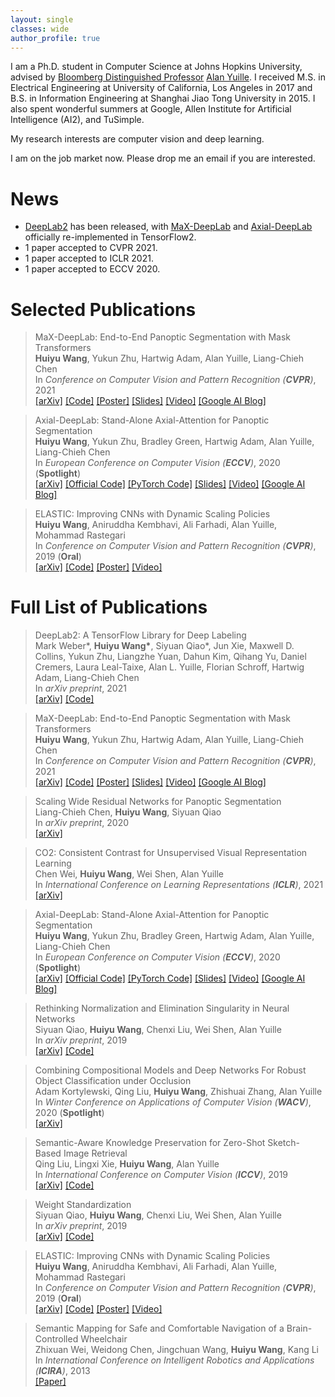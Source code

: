 ```yaml
---
layout: single
classes: wide
author_profile: true
---
```


I am a Ph.D. student in Computer Science at Johns Hopkins University, advised by [Bloomberg Distinguished Professor](https://en.wikipedia.org/wiki/Bloomberg_Distinguished_Professorships) [Alan Yuille](https://cs.jhu.edu/~ayuille/). I received M.S. in Electrical Engineering at University of California, Los Angeles in 2017 and B.S. in Information Engineering at Shanghai Jiao Tong University in 2015. I also spent wonderful summers at Google, Allen Institute for Artificial Intelligence (AI2), and TuSimple.

My research interests are computer vision and deep learning.

I am on the job market now. Please drop me an email if you are interested.

# News

- [DeepLab2](https://github.com/google-research/deeplab2) has been released, with [MaX-DeepLab](https://github.com/google-research/deeplab2/blob/main/g3doc/projects/max_deeplab.md) and [Axial-DeepLab](https://github.com/google-research/deeplab2/blob/main/g3doc/projects/axial_deeplab.md) officially re-implemented in TensorFlow2.
- 1 paper accepted to CVPR 2021.
- 1 paper accepted to ICLR 2021.
- 1 paper accepted to ECCV 2020.

# Selected Publications

> MaX-DeepLab: End-to-End Panoptic Segmentation with Mask Transformers  
> **Huiyu Wang**, Yukun Zhu, Hartwig Adam, Alan Yuille, Liang-Chieh Chen  
> In *Conference on Computer Vision and Pattern Recognition (**CVPR**)*, 2021  
> [[arXiv]](https://arxiv.org/abs/2012.00759) [[Code]](https://github.com/google-research/deeplab2/blob/main/g3doc/projects/max_deeplab.md) [[Poster]](https://csrhddlam.github.io/MaXDeeplabPoster.pdf) [[Slides]](https://csrhddlam.github.io/MaXDeepLabSlides.pdf) [[Video]](https://www.youtube.com/watch?v=ir0Avw92Jv0) [[Google AI Blog]](https://ai.googleblog.com/2021/04/max-deeplab-dual-path-transformers-for.html)

> Axial-DeepLab: Stand-Alone Axial-Attention for Panoptic Segmentation  
> **Huiyu Wang**, Yukun Zhu, Bradley Green, Hartwig Adam, Alan Yuille, Liang-Chieh Chen  
> In *European Conference on Computer Vision (**ECCV**)*, 2020 (**Spotlight**)  
> [[arXiv]](https://arxiv.org/abs/2003.07853) [[Official Code]](https://github.com/google-research/deeplab2/blob/main/g3doc/projects/axial_deeplab.md) [[PyTorch Code]](https://github.com/csrhddlam/axial-deeplab) [[Slides]](https://csrhddlam.github.io/AxialDeepLab.pdf) [[Video]](https://youtu.be/-iAXF-vibdE) [[Google AI Blog]](https://ai.googleblog.com/2020/08/axial-deeplab-long-range-modeling-in.html)

> ELASTIC: Improving CNNs with Dynamic Scaling Policies  
> **Huiyu Wang**, Aniruddha Kembhavi, Ali Farhadi, Alan Yuille, Mohammad Rastegari  
> In *Conference on Computer Vision and Pattern Recognition (**CVPR**)*, 2019 (**Oral**)  
> [[arXiv]](https://arxiv.org/abs/1812.05262) [[Code]](https://github.com/allenai/elastic) [[Poster]](http://www.cs.jhu.edu/~hwang157/Elastic_Poster.pdf) [[Video]](https://www.youtube.com/watch?v=gnREux6Zwjg&t=4310s)

# Full List of Publications

> DeepLab2: A TensorFlow Library for Deep Labeling  
> Mark Weber\*, **Huiyu Wang\***, Siyuan Qiao\*, Jun Xie, Maxwell D. Collins, Yukun Zhu, Liangzhe Yuan, Dahun Kim, Qihang Yu, Daniel Cremers, Laura Leal-Taixe, Alan L. Yuille, Florian Schroff, Hartwig Adam, Liang-Chieh Chen  
> In *arXiv preprint*, 2021  
> [[arXiv]](https://arxiv.org/abs/2106.09748) [[Code]](https://github.com/google-research/deeplab2)

> MaX-DeepLab: End-to-End Panoptic Segmentation with Mask Transformers  
> **Huiyu Wang**, Yukun Zhu, Hartwig Adam, Alan Yuille, Liang-Chieh Chen  
> In *Conference on Computer Vision and Pattern Recognition (**CVPR**)*, 2021  
> [[arXiv]](https://arxiv.org/abs/2012.00759) [[Code]](https://github.com/google-research/deeplab2/blob/main/g3doc/projects/max_deeplab.md) [[Poster]](https://csrhddlam.github.io/MaXDeeplabPoster.pdf) [[Slides]](https://csrhddlam.github.io/MaXDeepLabSlides.pdf) [[Video]](https://www.youtube.com/watch?v=ir0Avw92Jv0) [[Google AI Blog]](https://ai.googleblog.com/2021/04/max-deeplab-dual-path-transformers-for.html)

> Scaling Wide Residual Networks for Panoptic Segmentation  
> Liang-Chieh Chen, **Huiyu Wang**, Siyuan Qiao  
> In *arXiv preprint*, 2020  
> [[arXiv]](https://arxiv.org/abs/2011.11675)

> CO2: Consistent Contrast for Unsupervised Visual Representation Learning  
> Chen Wei, **Huiyu Wang**, Wei Shen, Alan Yuille  
> In *International Conference on Learning Representations (**ICLR**)*, 2021  
> [[arXiv]](https://arxiv.org/abs/2010.02217)

> Axial-DeepLab: Stand-Alone Axial-Attention for Panoptic Segmentation  
> **Huiyu Wang**, Yukun Zhu, Bradley Green, Hartwig Adam, Alan Yuille, Liang-Chieh Chen  
> In *European Conference on Computer Vision (**ECCV**)*, 2020 (**Spotlight**)  
> [[arXiv]](https://arxiv.org/abs/2003.07853) [[Official Code]](https://github.com/google-research/deeplab2/blob/main/g3doc/projects/axial_deeplab.md) [[PyTorch Code]](https://github.com/csrhddlam/axial-deeplab) [[Slides]](https://csrhddlam.github.io/AxialDeepLab.pdf) [[Video]](https://youtu.be/-iAXF-vibdE) [[Google AI Blog]](https://ai.googleblog.com/2020/08/axial-deeplab-long-range-modeling-in.html)

> Rethinking Normalization and Elimination Singularity in Neural Networks  
> Siyuan Qiao, **Huiyu Wang**, Chenxi Liu, Wei Shen, Alan Yuille  
> In *arXiv preprint*, 2019  
> [[arXiv]](https://arxiv.org/abs/1911.09738) [[Code]](https://github.com/joe-siyuan-qiao/Batch-Channel-Normalization)

> Combining Compositional Models and Deep Networks For Robust Object Classification under Occlusion  
> Adam Kortylewski, Qing Liu, **Huiyu Wang**, Zhishuai Zhang, Alan Yuille  
> In *Winter Conference on Applications of Computer Vision (**WACV**)*, 2020 (**Spotlight**)  
> [[arXiv]](https://arxiv.org/abs/1905.11826)

> Semantic-Aware Knowledge Preservation for Zero-Shot Sketch-Based Image Retrieval  
> Qing Liu, Lingxi Xie, **Huiyu Wang**, Alan Yuille  
> In *International Conference on Computer Vision (**ICCV**)*, 2019  
> [[arXiv]](https://arxiv.org/abs/1904.03208) [[Code]](https://github.com/qliu24/SAKE)

> Weight Standardization  
> Siyuan Qiao, **Huiyu Wang**, Chenxi Liu, Wei Shen, Alan Yuille  
> In *arXiv preprint*, 2019  
> [[arXiv]](https://arxiv.org/abs/1903.10520) [[Code]](https://github.com/joe-siyuan-qiao/WeightStandardization)

> ELASTIC: Improving CNNs with Dynamic Scaling Policies  
> **Huiyu Wang**, Aniruddha Kembhavi, Ali Farhadi, Alan Yuille, Mohammad Rastegari  
> In *Conference on Computer Vision and Pattern Recognition (**CVPR**)*, 2019 (**Oral**)  
> [[arXiv]](https://arxiv.org/abs/1812.05262) [[Code]](https://github.com/allenai/elastic) [[Poster]](http://www.cs.jhu.edu/~hwang157/Elastic_Poster.pdf) [[Video]](https://www.youtube.com/watch?v=gnREux6Zwjg&t=4310s)

> Semantic Mapping for Safe and Comfortable Navigation of a Brain-Controlled Wheelchair  
> Zhixuan Wei, Weidong Chen, Jingchuan Wang, **Huiyu Wang**, Kang Li  
> In *International Conference on Intelligent Robotics and Applications (**ICIRA**)*, 2013  
> [[Paper]](https://link.springer.com/chapter/10.1007/978-3-642-40852-6_32)
